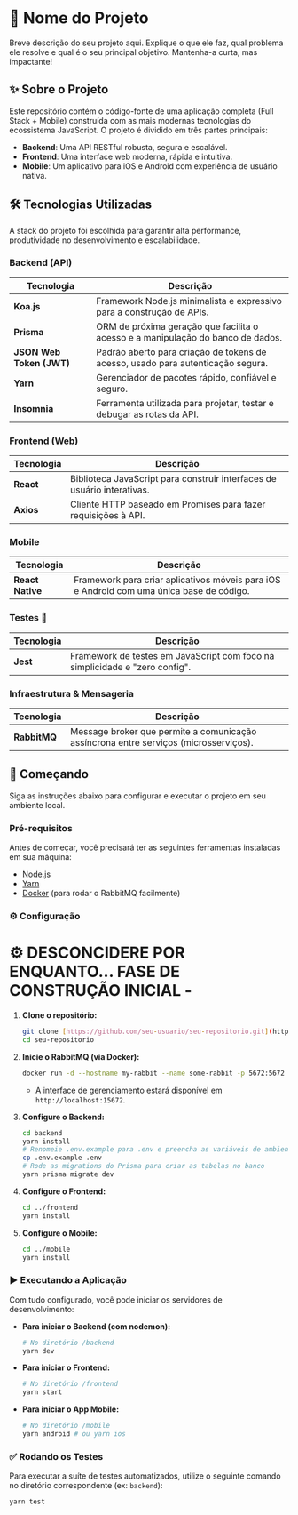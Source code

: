 # 🚀 Nome do Projeto

Breve descrição do seu projeto aqui. Explique o que ele faz, qual problema ele resolve e qual é o seu principal objetivo. Mantenha-a curta, mas impactante!

## ✨ Sobre o Projeto

Este repositório contém o código-fonte de uma aplicação completa (Full Stack + Mobile) construída com as mais modernas tecnologias do ecossistema JavaScript. O projeto é dividido em três partes principais:

* **Backend**: Uma API RESTful robusta, segura e escalável.
* **Frontend**: Uma interface web moderna, rápida e intuitiva.
* **Mobile**: Um aplicativo para iOS e Android com experiência de usuário nativa.

## 🛠️ Tecnologias Utilizadas

A stack do projeto foi escolhida para garantir alta performance, produtividade no desenvolvimento e escalabilidade.

### **Backend (API)**

| Tecnologia                                                                                                 | Descrição                                                                               |
| ---------------------------------------------------------------------------------------------------------- | --------------------------------------------------------------------------------------- |
| **Koa.js** | Framework Node.js minimalista e expressivo para a construção de APIs.                   |
| **Prisma** | ORM de próxima geração que facilita o acesso e a manipulação do banco de dados.         |
| **JSON Web Token (JWT)** | Padrão aberto para criação de tokens de acesso, usado para autenticação segura.         |
| **Yarn** | Gerenciador de pacotes rápido, confiável e seguro.                                      |
| **Insomnia** | Ferramenta utilizada para projetar, testar e debugar as rotas da API.                   |

### **Frontend (Web)**

| Tecnologia                                                                                                 | Descrição                                                                         |
| ---------------------------------------------------------------------------------------------------------- | --------------------------------------------------------------------------------- |
| **React** | Biblioteca JavaScript para construir interfaces de usuário interativas.           |
| **Axios** | Cliente HTTP baseado em Promises para fazer requisições à API.                    |

### **Mobile**

| Tecnologia                                                                                                 | Descrição                                                                                 |
| ---------------------------------------------------------------------------------------------------------- | ----------------------------------------------------------------------------------------- |
| **React Native** | Framework para criar aplicativos móveis para iOS e Android com uma única base de código.  |

### **Testes 🧪**

| Tecnologia                                                                                                 | Descrição                                                                       |
| ---------------------------------------------------------------------------------------------------------- | ------------------------------------------------------------------------------- |
| **Jest** | Framework de testes em JavaScript com foco na simplicidade e "zero config".     |

### **Infraestrutura & Mensageria**

| Tecnologia                                                                                                 | Descrição                                                                                 |
| ---------------------------------------------------------------------------------------------------------- | ----------------------------------------------------------------------------------------- |
| **RabbitMQ** | Message broker que permite a comunicação assíncrona entre serviços (microsserviços). |

## 🏁 Começando

Siga as instruções abaixo para configurar e executar o projeto em seu ambiente local.

### Pré-requisitos

Antes de começar, você precisará ter as seguintes ferramentas instaladas em sua máquina:

* [Node.js](https://nodejs.org/en/)
* [Yarn](https://classic.yarnpkg.com/en/docs/install)
* [Docker](https://www.docker.com/products/docker-desktop/) (para rodar o RabbitMQ facilmente)

### ⚙️ Configuração
# ⚙️ DESCONCIDERE POR ENQUANTO... FASE DE CONSTRUÇÃO INICIAL - 

1.  **Clone o repositório:**
    ```bash
    git clone [https://github.com/seu-usuario/seu-repositorio.git](https://github.com/seu-usuario/seu-repositorio.git)
    cd seu-repositorio
    ```

2.  **Inicie o RabbitMQ (via Docker):**
    ```bash
    docker run -d --hostname my-rabbit --name some-rabbit -p 5672:5672 -p 15672:15672 rabbitmq:3-management
    ```
    * A interface de gerenciamento estará disponível em `http://localhost:15672`.

3.  **Configure o Backend:**
    ```bash
    cd backend
    yarn install
    # Renomeie .env.example para .env e preencha as variáveis de ambiente
    cp .env.example .env 
    # Rode as migrations do Prisma para criar as tabelas no banco
    yarn prisma migrate dev
    ```

4.  **Configure o Frontend:**
    ```bash
    cd ../frontend
    yarn install
    ```
    
5.  **Configure o Mobile:**
    ```bash
    cd ../mobile
    yarn install
    ```

### ▶️ Executando a Aplicação

Com tudo configurado, você pode iniciar os servidores de desenvolvimento:

* **Para iniciar o Backend (com nodemon):**
    ```bash
    # No diretório /backend
    yarn dev
    ```

* **Para iniciar o Frontend:**
    ```bash
    # No diretório /frontend
    yarn start
    ```

* **Para iniciar o App Mobile:**
    ```bash
    # No diretório /mobile
    yarn android # ou yarn ios
    ```

### ✅ Rodando os Testes

Para executar a suíte de testes automatizados, utilize o seguinte comando no diretório correspondente (ex: `backend`):
```bash
yarn test
